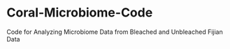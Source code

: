# Coral-Microbiome-Code
Code for Analyzing Microbiome Data from Bleached and Unbleached Fijian Data
